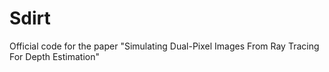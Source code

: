 # Sdirt
Official code for the paper "Simulating Dual-Pixel Images From Ray Tracing For Depth Estimation"
